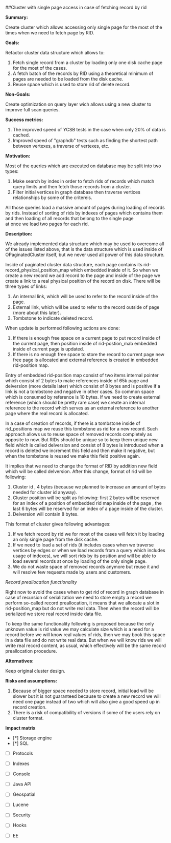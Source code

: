 ##Cluster with single page access in case of fetching record by rid

**Summary:**

Create cluster which allows accessing only single page for the most of the times when we need to fetch page by RID.

**Goals:**

Refactor cluster data structure which allows to:

1. Fetch single record from a cluster by loading only one disk cache page for the most of the cases.
2. A fetch batch of the records by RID using a theoretical minimum of pages are needed to be loaded from the disk cache.  
3. Reuse space which is used to store rid of delete record.


**Non-Goals:**

Create optimization on query layer wich allows using a new cluster to improve full scan queries.

**Success metrics:**

1. The improved speed of YCSB tests in the case when only 20% of data is cached.
2. Improved speed of "graphdb" tests such as finding the shortest path between vertexes, a traverse of vertexes, etc.

**Motivation:**

Most of the queries which are executed on database may be split into two types:

1. Make search by index in order to fetch rids of records which match query limits and then fetch those records from a cluster.
2. Filter initial vertices in graph database then traverse vertices relationships by some of the critereis.

All those queries load a massive amount of pages during loading of records by rids.
Instead of sorting of rids by indexes of pages which contains them and then loading of all records that belong to the single page  
at once we load two pages for each rid.

**Description:**

We already implemented data structure which may be used to overcome all of the issues listed above, that is the data structure which is used
inside of OPaginatedCluster itself, but we never used all power of this data structure. 

Inside of paginated cluster data structure, each page contains its rid-record_physical_position_map which
embedded inside of it. So when we create a new record we add record to the page and inside of the page we create a link to a real 
physical position of the record on disk. There will be three types of links:

1. An internal link, which will be used to refer to the record inside of the page.
2. External link, which will be used to refer to the record outside of page (more about this later).
3. Tombstone to indicate deleted record.

When update is performed following actions are done:

1. If there is enough free space on a current page to put record inside of the current page, 
then position inside of rid-postion_mab embedded inside of current page is updated.
2. If there is no enough free space to store the record to current page new free page is allocated and external reference is created
in embedded rid-position map.

Entry of embedded rid-position map consist of two items internal pointer which consist of 2 bytes to make references inside of 65k page and delversion (more details later) which consist of 8 bytes and is positive if a link is not a tombstone and negative in other cases.
So common space which is consumed by reference is 10 bytes. If we need to create external reference (which should be pretty rare case)
we create an internal reference to the record which serves as an external reference to another page where the real record is allocated.

In a case of creation of records, if there is a tombstone inside of rid_positions map we reuse this tombstone as rid for a new record. Such approach allows us to reuse space of removed records completely as opposite to now. But RIDs should be unique so to keep them unique new field which is called delversion and consist of 8 bytes is introduced when a record is deleted we increment this field and then make it negative, but when the tombstone is reused we make this field positive again.

It implies that we need to change the format of RID by addition new field which will be called delversion.
After this change, format of rid will be following:

1. Cluster id , 4 bytes (because we planned to increase an amount of bytes needed for cluster id anyway).
2. Cluster position will be split as following: first 2 bytes will be reserved for an index of a position of embedded rid map 
inside of the page , the last 6 bytes will be reserved for an index of a page inside of the cluster.
3. Delversion will contain 8 bytes.

This format of cluster gives following advantages:

1. If we fetch record by rid we for most of the cases will fetch it by loading an only single page from the disk cache.
2. If we need to load a set of rids (it includes cases when we traverse vertices by edges or when we load records from a query which includes usage of indexes), we will sort rids by its position and will be able to load several records at once by loading of the only single page.
3. We do not waste space of removed records anymore but reuse it and will resolve few requests made by users and customers.

*Record preallocation functionality*

Right now to avoid the cases when to get rid of record in graph database in case of recursion of serialization we need to store empty
a record we perform so-called record preallocation, it means that we allocate a slot in rid-position_map but do not write real data.
Then when the record will be serialized we store real record inside data file.

To keep the same functionality following is proposed because the only unknown value is rid value we may calculate size 
which is a need for a record before we will know real values of rids, then we may book this space in a data file and do not write real data.
But when we will know rids we will write real record content, as usual, which effectively will be the same record preallocation procedure.

**Alternatives:**

Keep original cluster design.

**Risks and assumptions:**

1. Because of bigger space needed to store record, initial load will be slower but it is not guaranteed because to create a new record we will 
need one page instead of two which will also give a good speed up in record creation.
2. There is a risk of compatibility of versions if some of the users rely on cluster format. 

**Impact matrix**

- [*] Storage engine
- [*] SQL
- [ ] Protocols
- [ ] Indexes
- [ ] Console
- [ ] Java API
- [ ] Geospatial
- [ ] Lucene
- [ ] Security
- [ ] Hooks
- [ ] EE

